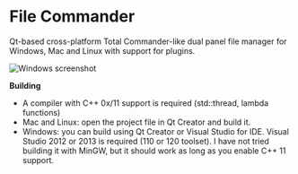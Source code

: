 File Commander
==============

Qt-based cross-platform Total Commander-like dual panel file manager for Windows, Mac and Linux with support for plugins.

![Windows screenshot](/../gh-pages/screenshots/Windows/Clip.jpg?raw=true)


**Building**

* A compiler with C++ 0x/11 support is required (std::thread, lambda functions)
* Mac and Linux: open the project file in Qt Creator and build it.
* Windows: you can build using Qt Creator or Visual Studio for IDE. Visual Studio 2012 or 2013 is required (110 or 120 toolset). I have not tried building it with MinGW, but it should work as long as you enable C++ 11 support.
